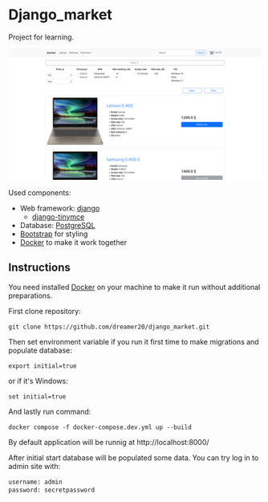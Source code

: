 # Django_market

Project for learning.

![Readme preview image](market/static/readme_preview.png)

Used components:

- Web framework: [django](https://github.com/django/django)
    - [django-tinymce](https://github.com/jazzband/django-tinymce)
- Database: [PostgreSQL](https://www.postgresql.org/)
- [Bootstrap](https://getbootstrap.com/) for styling
- [Docker](https://www.docker.com/) to make it work together

## Instructions

You need installed [Docker](https://www.docker.com/) on your machine to make it run without additional preparations.

First clone repository:

```
git clone https://github.com/dreamer20/django_market.git
```

Then set environment variable if you run it first time to make migrations and populate database:

```
export initial=true
```
or if it's Windows:

```
set initial=true
```

And lastly run command:

```
docker compose -f docker-compose.dev.yml up --build
```

By default application will be runnig at http://localhost:8000/

After initial start database will be populated some data. You can try log in to admin site with:

```
username: admin
password: secretpassword
```